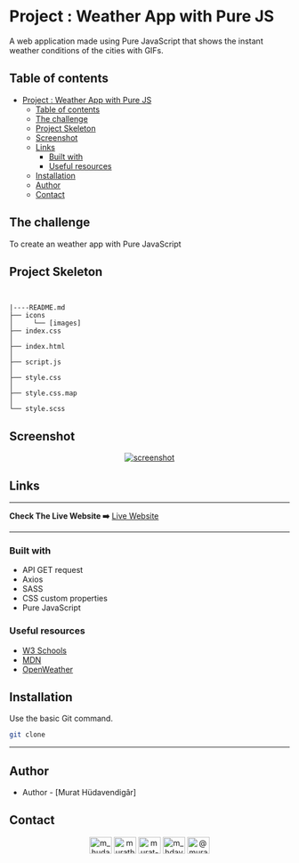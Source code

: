 # Project : Weather App with Pure JS

A web application made using Pure JavaScript that shows the instant weather conditions of the cities with GIFs.

## Table of contents

- [Project : Weather App with Pure JS](#project--weather-app-with-pure-js)
  - [Table of contents](#table-of-contents)
  - [The challenge](#the-challenge)
  - [Project Skeleton](#project-skeleton)
  - [Screenshot](#screenshot)
  - [Links](#links)
    - [Built with](#built-with)
    - [Useful resources](#useful-resources)
  - [Installation](#installation)
  - [Author](#author)
  - [Contact](#contact)

## The challenge

To create an weather app with Pure JavaScript

## Project Skeleton

```


|----README.md
├── icons
│     └── [images]
├── index.css
│
├── index.html
│
├── script.js
│
├── style.css
│
├── style.css.map
│
└── style.scss

```

## Screenshot

<p align="center">
<a href="https://thunderous-arithmetic-1b6a1f.netlify.app/"><img src="https://s3.gifyu.com/images/weather-app.gif" alt="screenshot"></a>
</p>

## Links

<hr>
<b>Check The Live Website ➡️</b> <a href="https://thunderous-arithmetic-1b6a1f.netlify.app/">Live Website</a>
<hr>

### Built with

- API GET request
- Axios
- SASS
- CSS custom properties
- Pure JavaScript

### Useful resources

- [W3 Schools](https://www.w3schools.com/)
- [MDN](https://developer.mozilla.org/en-US/)
- [OpenWeather](https://openweathermap.org/)

## Installation

Use the basic Git command.

```bash
git clone
```

---

## Author

- Author - [Murat Hüdavendigâr]

## Contact

<p align="center">
<a href="https://codepen.io/m_hudavendigar" target="blank"><img align="center" src="https://raw.githubusercontent.com/rahuldkjain/github-profile-readme-generator/master/src/images/icons/Social/codepen.svg" alt="m_hudavendigar" height="30" width="40" /></a>
<a href="https://twitter.com/murathoncu" target="blank"><img align="center" src="https://raw.githubusercontent.com/rahuldkjain/github-profile-readme-generator/master/src/images/icons/Social/twitter.svg" alt="murathoncu" height="30" width="40" /></a>
<a href="https://www.linkedin.com/in/murathudavendigaroncu/" target="blank"><img align="center" src="https://raw.githubusercontent.com/rahuldkjain/github-profile-readme-generator/master/src/images/icons/Social/linked-in-alt.svg" alt="murat-hüdavendigâr-öncü-232749246" height="30" width="40" /></a>
<a href="https://instagram.com/m_hdavendigr" target="blank"><img align="center" src="https://raw.githubusercontent.com/rahuldkjain/github-profile-readme-generator/master/src/images/icons/Social/instagram.svg" alt="m_hdavendigr" height="30" width="40" /></a>
  <a href="https://medium.com/@murathoncu" target="blank"><img align="center" src="https://raw.githubusercontent.com/rahuldkjain/github-profile-readme-generator/master/src/images/icons/Social/medium.svg" alt="@murathoncu" height="30" width="40" /></a>
</p>
